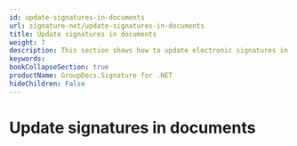 ```yaml
---
id: update-signatures-in-documents
url: signature-net/update-signatures-in-documents
title: Update signatures in documents
weight: 7
description: This section shows how to update electronic signatures in the documents.
keywords: 
bookCollapseSection: true
productName: GroupDocs.Signature for .NET
hideChildren: False
---
```


# Update signatures in documents

